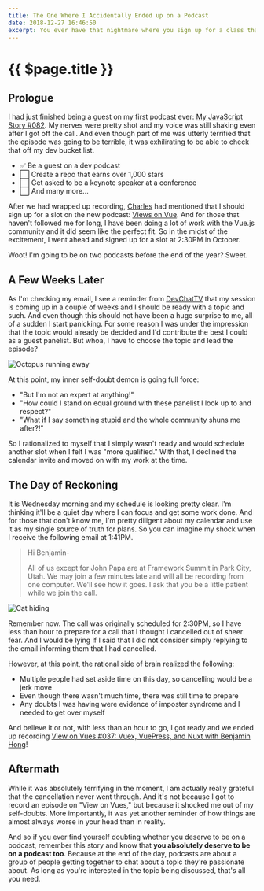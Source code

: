 ```yaml
---
title: The One Where I Accidentally Ended up on a Podcast
date: 2018-12-27 16:46:50
excerpt: You ever have that nightmare where you sign up for a class that you forget to drop out of and end up needing to take the final at the end of the semester? Well, this one doesn't fall too far from the tree.
---
```


# {{ $page.title }}

## Prologue

I had just finished being a guest on my first podcast ever: [My JavaScript Story #082](https://devchat.tv/my-javascript-story/mjs-082-benjamin-hong/). My nerves were pretty shot and my voice was still shaking even after I got off the call. And even though part of me was utterly terrified that the episode was going to be terrible, it was exhilirating to be able to check that off my dev bucket list.

- :white_check_mark: Be a guest on a dev podcast
- :white_large_square: Create a repo that earns over 1,000 stars
- :white_large_square: Get asked to be a keynote speaker at a conference
- :white_large_square: And many more...

After we had wrapped up recording, [Charles](https://twitter.com/cmaxw) had mentioned that I should sign up for a slot on the new podcast: [Views on Vue](https://devchat.tv/views-on-vue/). And for those that haven't followed me for long, I have been doing a lot of work with the Vue.js community and it did seem like the perfect fit. So in the midst of the excitement, I went ahead and signed up for a slot at 2:30PM in October.

Woot! I'm going to be on two podcasts before the end of the year? Sweet.

## A Few Weeks Later

As I'm checking my email, I see a reminder from [DevChatTV](https://devchat.tv/) that my session is coming up in a couple of weeks and I should be ready with a topic and such. And even though this should not have been a huge surprise to me, all of a sudden I start panicking. For some reason I was under the impression that the topic would already be decided and I'd contribute the best I could as a guest panelist. But whoa, I have to choose the topic and lead the episode?

![Octopus running away](https://media.giphy.com/media/6h4z4b3v6XWxO/giphy.gif)

At this point, my inner self-doubt demon is going full force:

- "But I'm not an expert at anything!"
- "How could I stand on equal ground with these panelist I look up to and respect?"
- "What if I say something stupid and the whole community shuns me after?!"

So I rationalized to myself that I simply wasn't ready and would schedule another slot when I felt I was "more qualified." With that, I declined the calendar invite and moved on with my work at the time.

## The Day of Reckoning

It is Wednesday morning and my schedule is looking pretty clear. I'm thinking it'll be a quiet day where I can focus and get some work done. And for those that don't know me, I'm pretty diligent about my calendar and use it as my single source of truth for plans. So you can imagine my shock when I receive the following email at 1:41PM.

> Hi Benjamin-
>
> All of us except for John Papa are at Framework Summit in Park City, Utah. We may join a few minutes late and will all be recording from one computer. We'll see how it goes. I ask that you be a little patient while we join the call.

![Cat hiding](https://media.giphy.com/media/b0ebYAjHpFqZG/giphy.gif)

Remember now. The call was originally scheduled for 2:30PM, so I have less than hour to prepare for a call that I thought I cancelled out of sheer fear. And I would be lying if I said that I did not consider simply replying to the email informing them that I had cancelled. 

However, at this point, the rational side of brain realized the following:

- Multiple people had set aside time on this day, so cancelling would be a jerk move
- Even though there wasn't much time, there was still time to prepare
- Any doubts I was having were evidence of imposter syndrome and I needed to get over myself

And believe it or not, with less than an hour to go, I got ready and we ended up recording [View on Vues #037: Vuex, VuePress, and Nuxt with Benjamin Hong](https://devchat.tv/views-on-vue/vov-037-benjamin-hong/)!

## Aftermath

While it was absolutely terrifying in the moment, I am actually really grateful that the cancellation never went through. And it's not because I got to record an episode on "View on Vues," but because it shocked me out of my self-doubts. More importantly, it was yet another reminder of how things are almost always worse in your head than in reality.

And so if you ever find yourself doubting whether you deserve to be on a podcast, remember this story and know that **you absolutely deserve to be on a podcast too**. Because at the end of the day, podcasts are about a group of people getting together to chat about a topic they're passionate about. As long as you're interested in the topic being discussed, that's all you need.
